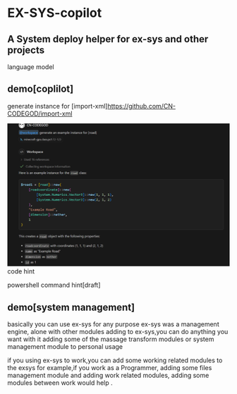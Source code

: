 




# EX-SYS-copilot
## A System deploy helper for ex-sys and other projects
language model


## demo[coplilot]
generate instance for [import-xml]https://github.com/CN-CODEGOD/import-xml

![alt text](70.png)
code hint

powershell command hint[draft]

## demo[system management]
 basically you can use ex-sys for any purpose 
ex-sys was a management engine, alone with other modules adding to ex-sys,you can do anything you want with it
adding some of the massage transform modules
or system management module to personal usage 

if you using ex-sys to work,you can add some working related modules to the exsys for example,if you work as a Programmer, adding some files management module and adding work related modules, adding some modules between work would help .


